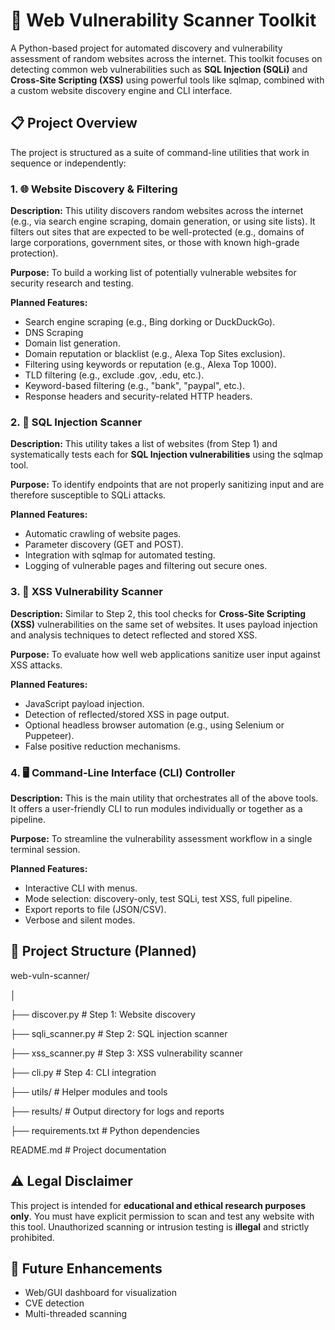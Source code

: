 ﻿# **🔐 Web Vulnerability Scanner Toolkit**
A Python-based project for automated discovery and vulnerability assessment of random websites across the internet. This toolkit focuses on detecting common web vulnerabilities such as **SQL Injection (SQLi)** and **Cross-Site Scripting (XSS)** using powerful tools like sqlmap, combined with a custom website discovery engine and CLI interface.

## **📋 Project Overview**
The project is structured as a suite of command-line utilities that work in sequence or independently:
### **1. 🌐 Website Discovery & Filtering**
**Description:**
This utility discovers random websites across the internet (e.g., via search engine scraping, domain generation, or using site lists). It filters out sites that are expected to be well-protected (e.g., domains of large corporations, government sites, or those with known high-grade protection).

**Purpose:**
To build a working list of potentially vulnerable websites for security research and testing.

**Planned Features:**

- Search engine scraping (e.g., Bing dorking or DuckDuckGo).
- DNS Scraping
- Domain list generation.
- Domain reputation or blacklist (e.g., Alexa Top Sites exclusion).
- Filtering using keywords or reputation (e.g., Alexa Top 1000).
- TLD filtering (e.g., exclude .gov, .edu, etc.).
- Keyword-based filtering (e.g., "bank", "paypal", etc.).
- Response headers and security-related HTTP headers.

### **2. 🐍 SQL Injection Scanner**
**Description:**
This utility takes a list of websites (from Step 1) and systematically tests each for **SQL Injection vulnerabilities** using the sqlmap tool.

**Purpose:**
To identify endpoints that are not properly sanitizing input and are therefore susceptible to SQLi attacks.

**Planned Features:**

- Automatic crawling of website pages.
- Parameter discovery (GET and POST).
- Integration with sqlmap for automated testing.
- Logging of vulnerable pages and filtering out secure ones.

### 3. 🧪 XSS Vulnerability Scanner 
**Description:**
Similar to Step 2, this tool checks for **Cross-Site Scripting (XSS)** vulnerabilities on the same set of websites. It uses payload injection and analysis techniques to detect reflected and stored XSS.

**Purpose:**
To evaluate how well web applications sanitize user input against XSS attacks.

**Planned Features:**

- JavaScript payload injection.
- Detection of reflected/stored XSS in page output.
- Optional headless browser automation (e.g., using Selenium or Puppeteer).
- False positive reduction mechanisms.

### **4. 🖥️ Command-Line Interface (CLI) Controller**
**Description:**
This is the main utility that orchestrates all of the above tools. It offers a user-friendly CLI to run modules individually or together as a pipeline.

**Purpose:**
To streamline the vulnerability assessment workflow in a single terminal session.

**Planned Features:**

- Interactive CLI with menus.
- Mode selection: discovery-only, test SQLi, test XSS, full pipeline.
- Export reports to file (JSON/CSV).
- Verbose and silent modes.

## **📁 Project Structure (Planned)**
web-vuln-scanner/

│

├── discover.py           # Step 1: Website discovery

├── sqli\_scanner.py       # Step 2: SQL injection scanner

├── xss\_scanner.py        # Step 3: XSS vulnerability scanner

├── cli.py                # Step 4: CLI integration

├── utils/                # Helper modules and tools

├── results/              # Output directory for logs and reports

├── requirements.txt      # Python dependencies

README.md             # Project documentation

## **⚠️ Legal Disclaimer**
This project is intended for **educational and ethical research purposes only**. You must have explicit permission to scan and test any website with this tool. Unauthorized scanning or intrusion testing is **illegal** and strictly prohibited.

## **📌 Future Enhancements**
- Web/GUI dashboard for visualization
- CVE detection
- Multi-threaded scanning

